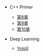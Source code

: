 * C++ Primer

  
  * [第8章](/ProjectDocs/C++_PRIMER/chap8.md)
  * [第9章](/ProjectDocs/C++_PRIMER/chap9.md)
  * [第10章](/ProjectDocs/C++_PRIMER/chap10.md)

* Deep Learning
  
  * [YoloX](/ProjectDocs/DEEP_LEARN/YoloX.md)
